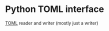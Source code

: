 # Python TOML interface

[TOML](https://github.com/toml-lang/toml) reader and writer (mostly just a writer)
